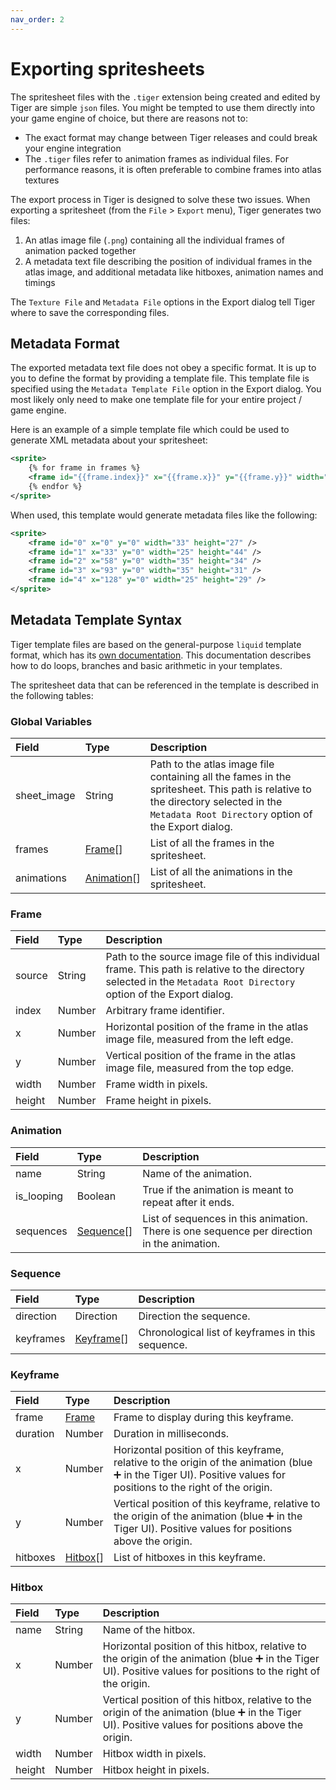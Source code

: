 ```yaml
---
nav_order: 2
---
```


# Exporting spritesheets

The spritesheet files with the `.tiger` extension being created and edited by Tiger are simple `json` files. You might be tempted to use them directly into your game engine of choice, but there are reasons not to:

- The exact format may change between Tiger releases and could break your engine integration
- The `.tiger` files refer to animation frames as individual files. For performance reasons, it is often preferable to combine frames into atlas textures

The export process in Tiger is designed to solve these two issues. When exporting a spritesheet (from the `File` > `Export` menu), Tiger generates two files:

1. An atlas image file (`.png`) containing all the individual frames of animation packed together
2. A metadata text file describing the position of individual frames in the atlas image, and additional metadata like hitboxes, animation names and timings

The `Texture File` and `Metadata File` options in the Export dialog tell Tiger where to save the corresponding files.

## Metadata Format

The exported metadata text file does not obey a specific format. It is up to you to define the format by providing a template file. This template file is specified using the `Metadata Template File` option in the Export dialog. You most likely only need to make one template file for your entire project / game engine.

Here is an example of a simple template file which could be used to generate XML metadata about your spritesheet:

```xml
<sprite>
	{% for frame in frames %}
	<frame id="{{frame.index}}" x="{{frame.x}}" y="{{frame.y}}" width="{{frame.width}}" height="{{frame.height}}" />
	{% endfor %}
</sprite>
```

When used, this template would generate metadata files like the following:

```xml
<sprite>
	<frame id="0" x="0" y="0" width="33" height="27" />
	<frame id="1" x="33" y="0" width="25" height="44" />
	<frame id="2" x="58" y="0" width="35" height="34" />
	<frame id="3" x="93" y="0" width="35" height="31" />
	<frame id="4" x="128" y="0" width="25" height="29" />
</sprite>
```

## Metadata Template Syntax

Tiger template files are based on the general-purpose `liquid` template format, which has its [own documentation](https://shopify.github.io/liquid). This documentation describes how to do loops, branches and basic arithmetic in your templates.

The spritesheet data that can be referenced in the template is described in the following tables:

### Global Variables

| Field        | Type                      | Description |
|:-------------|:--------------------------|:------------|
| sheet_image  | String                    | Path to the atlas image file containing all the fames in the spritesheet. This path is relative to the directory selected in the `Metadata Root Directory` option of the Export dialog. |
| frames       | [Frame](#frame)[]         | List of all the frames in the spritesheet. |
| animations   | [Animation](#animation)[] | List of all the animations in the spritesheet. |

### Frame

| Field        | Type         | Description |
|:-------------|:-------------|:------------|
| source       | String       | Path to the source image file of this individual frame. This path is relative to the directory selected in the `Metadata Root Directory` option of the Export dialog. |
| index        | Number       | Arbitrary frame identifier. |
| x            | Number       | Horizontal position of the frame in the atlas image file, measured from the left edge. |
| y            | Number       | Vertical position of the frame in the atlas image file, measured from the top edge. |
| width        | Number       | Frame width in pixels. |
| height       | Number       | Frame height in pixels. |

### Animation

| Field        | Type                    | Description |
|:-------------|:------------------------|:------------|
| name	       | String                  | Name of the animation. |
| is_looping   | Boolean                 | True if the animation is meant to repeat after it ends. |
| sequences    | [Sequence](#sequence)[] | List of sequences in this animation. There is one sequence per direction in the animation. |

### Sequence

| Field        | Type                    | Description |
|:-------------|:------------------------|:------------|
| direction    | Direction               | Direction the sequence. |
| keyframes    | [Keyframe](#keyframe)[] | Chronological list of keyframes in this sequence. |

### Keyframe

| Field        | Type                    | Description |
|:-------------|:------------------------|:------------|
| frame        | [Frame](#frame)         | Frame to display during this keyframe. |
| duration     | Number                  | Duration in milliseconds. |
| x            | Number                  | Horizontal position of this keyframe, relative to the origin of the animation (blue ➕ in the Tiger UI). Positive values for positions to the right of the origin. |
| y            | Number                  | Vertical position of this keyframe, relative to the origin of the animation (blue ➕ in the Tiger UI). Positive values for positions above the origin. |
| hitboxes     | [Hitbox](#hitbox)[]     | List of hitboxes in this keyframe. |

### Hitbox

| Field        | Type                    | Description |
|:-------------|:------------------------|:------------|
| name         | String                  | Name of the hitbox. |
| x            | Number                  | Horizontal position of this hitbox, relative to the origin of the animation (blue ➕ in the Tiger UI). Positive values for positions to the right of the origin. |
| y            | Number                  | Vertical position of this hitbox, relative to the origin of the animation (blue ➕ in the Tiger UI). Positive values for positions above the origin. |
| width        | Number                  | Hitbox width in pixels. |
| height       | Number                  | Hitbox height in pixels. |
